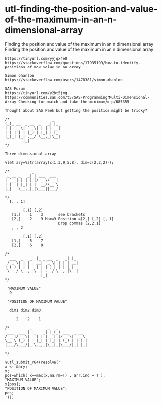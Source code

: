 # utl-finding-the-position-and-value-of-the-maximum-in-an-n-dimensional-array
Finding the position and value of the maximum in an n dimensional array  
    Finding the position and value of the maximum in an n dimensional array                                                          
                                                                                                                                     
    https://tinyurl.com/yyjqx4e8                                                                                                     
    https://stackoverflow.com/questions/17935199/how-to-identify-positions-of-max-value-in-an-array                                  
                                                                                                                                     
    Simon ohanlon                                                                                                                    
    https://stackoverflow.com/users/1478381/simon-ohanlon                                                                            
                                                                                                                                     
    SAS Forum                                                                                                                        
    https://tinyurl.com/y2bt5jmg                                                                                                     
    https://communities.sas.com/t5/SAS-Programming/Multi-Dimensional-Array-Checking-for-match-and-take-the-minimum/m-p/685355        
                                                                                                                                     
    Thought about SAS Peek but getting the position might be tricky?                                                                 
                                                                                                                                     
    /*                   _                                                                                                           
    (_)_ __  _ __  _   _| |_                                                                                                         
    | | `_ \| `_ \| | | | __|                                                                                                        
    | | | | | |_) | |_| | |_                                                                                                         
    |_|_| |_| .__/ \__,_|\__|                                                                                                        
            |_|                                                                                                                      
    */                                                                                                                               
                                                                                                                                     
    Three dimensional array                                                                                                          
                                                                                                                                     
    %let ary=%str(array(c(1:3,9,5:8), dim=c(2,2,2)));                                                                                
                                                                                                                                     
    /*          _                                                                                                                    
     _ __ _   _| | ___  ___                                                                                                          
    | `__| | | | |/ _ \/ __|                                                                                                         
    | |  | |_| | |  __/\__ \                                                                                                         
    |_|   \__,_|_|\___||___/                                                                                                         
                                                                                                                                     
    */                                                                                                                               
      [, , 1]                                                                                                                        
                                                                                                                                     
            [,1] [,2]                                                                                                                
       [1,]    1    3       see brackets                                                                                             
       [2,]    2    9 Max=9 Position =[2,] [,2] [,,1]                                                                                
                            Drop commas [2,2,1]                                                                                      
       , , 2                                                                                                                         
                                                                                                                                     
            [,1] [,2]                                                                                                                
       [1,]    5    7                                                                                                                
       [2,]    6    8                                                                                                                
                                                                                                                                     
    /*           _               _                                                                                                   
      ___  _   _| |_ _ __  _   _| |_                                                                                                 
     / _ \| | | | __| `_ \| | | | __|                                                                                                
    | (_) | |_| | |_| |_) | |_| | |_                                                                                                 
     \___/ \__,_|\__| .__/ \__,_|\__|                                                                                                
                    |_|                                                                                                              
    */                                                                                                                               
                                                                                                                                     
     "MAXIMUM VALUE"                                                                                                                 
      9                                                                                                                              
                                                                                                                                     
     "POSITION OF MAXIMUM VALUE"                                                                                                     
                                                                                                                                     
      dim1 dim2 dim3                                                                                                                 
                                                                                                                                     
         2    2    1                                                                                                                 
                                                                                                                                     
    /*         _       _   _                                                                                                         
     ___  ___ | |_   _| |_(_) ___  _ __                                                                                              
    / __|/ _ \| | | | | __| |/ _ \| `_ \                                                                                             
    \__ \ (_) | | |_| | |_| | (_) | | | |                                                                                            
    |___/\___/|_|\__,_|\__|_|\___/|_| |_|                                                                                            
                                                                                                                                     
    */                                                                                                                               
                                                                                                                                     
    %utl_submit_r64(resolve('                                                                                                        
    x <- &ary;                                                                                                                       
    x;                                                                                                                               
    pos=which( x==max(x,na.rm=T) , arr.ind = T );                                                                                    
    "MAXIMUM VALUE";                                                                                                                 
    x[pos];                                                                                                                          
    "POSITION OF MAXIMUM VALUE";                                                                                                     
    pos;                                                                                                                             
    '));                                                                                                                             
                                                                                                                                     
                                                                                                                                     
